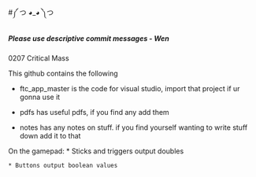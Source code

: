 #༼ つ ◕_◕ ༽つ

##### Please use descriptive commit messages - Wen

0207 Critical Mass

This github contains the following
* ftc_app_master is the code for visual studio, import that project if ur gonna use it

* pdfs has useful pdfs, if you find any add them

* notes has any notes on stuff. if you find yourself wanting to write stuff down add it to that

On the gamepad:
	* Sticks and triggers output doubles
	
	* Buttons output boolean values